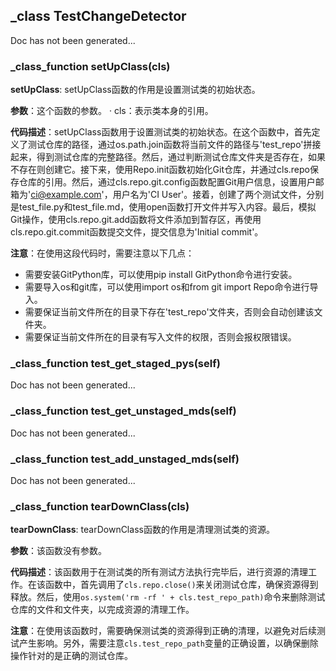 ## _class TestChangeDetector
Doc has not been generated...
### _class_function setUpClass(cls)
**setUpClass**: setUpClass函数的作用是设置测试类的初始状态。

**参数**：这个函数的参数。
· cls：表示类本身的引用。

**代码描述**：setUpClass函数用于设置测试类的初始状态。在这个函数中，首先定义了测试仓库的路径，通过os.path.join函数将当前文件的路径与'test_repo'拼接起来，得到测试仓库的完整路径。然后，通过判断测试仓库文件夹是否存在，如果不存在则创建它。接下来，使用Repo.init函数初始化Git仓库，并通过cls.repo保存仓库的引用。然后，通过cls.repo.git.config函数配置Git用户信息，设置用户邮箱为'ci@example.com'，用户名为'CI User'。接着，创建了两个测试文件，分别是test_file.py和test_file.md，使用open函数打开文件并写入内容。最后，模拟Git操作，使用cls.repo.git.add函数将文件添加到暂存区，再使用cls.repo.git.commit函数提交文件，提交信息为'Initial commit'。

**注意**：在使用这段代码时，需要注意以下几点：
- 需要安装GitPython库，可以使用pip install GitPython命令进行安装。
- 需要导入os和git库，可以使用import os和from git import Repo命令进行导入。
- 需要保证当前文件所在的目录下存在'test_repo'文件夹，否则会自动创建该文件夹。
- 需要保证当前文件所在的目录有写入文件的权限，否则会报权限错误。
### _class_function test_get_staged_pys(self)
Doc has not been generated...
### _class_function test_get_unstaged_mds(self)
Doc has not been generated...
### _class_function test_add_unstaged_mds(self)
Doc has not been generated...
### _class_function tearDownClass(cls)
**tearDownClass**: tearDownClass函数的作用是清理测试类的资源。

**参数**：该函数没有参数。

**代码描述**：该函数用于在测试类的所有测试方法执行完毕后，进行资源的清理工作。在该函数中，首先调用了`cls.repo.close()`来关闭测试仓库，确保资源得到释放。然后，使用`os.system('rm -rf ' + cls.test_repo_path)`命令来删除测试仓库的文件和文件夹，以完成资源的清理工作。

**注意**：在使用该函数时，需要确保测试类的资源得到正确的清理，以避免对后续测试产生影响。另外，需要注意`cls.test_repo_path`变量的正确设置，以确保删除操作针对的是正确的测试仓库。
